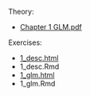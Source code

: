 Theory: 
  - [Chapter 1 GLM.pdf](https://github.com/JSchelldorfer/DeepLearningWithActuarialApplications/blob/master/1_glm/Chapter%201%20GLM.pdf)

Exercises:
  - [1_desc.html](https://htmlpreview.github.io/?https://github.com/JSchelldorfer/ActuarialDataScience/blob/master/1%20-%20French%20Motor%20Third-Party%20Liability%20Claims/freMTPLfreq_desc.html)
  - 1_desc.Rmd
  - [1_glm.html](https://htmlpreview.github.io/?https://github.com/JSchelldorfer/ActuarialDataScience/blob/master/1%20-%20French%20Motor%20Third-Party%20Liability%20Claims/freMTPLfreq_glm.html)
  - 1_glm.Rmd
